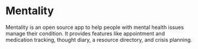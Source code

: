 # Mentality

Mentality is an open source app to help people with mental health issues manage
their condition. It provides features like appointment and medication tracking,
thought diary, a resource directory, and crisis planning.